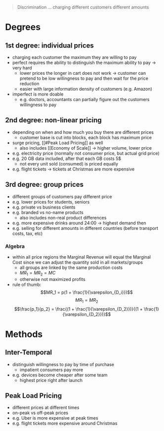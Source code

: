 > Discrimination ... charging different customers different amounts

# Degrees
## 1st degree: individual prices
- charging each customer the maximum they are willing to pay
- perfect requires the ability to distinguish the maximum ability to pay -> very hard
	- lower prices the longer in cart does not work -> customer can pretend to be low willingness to pay and then wait for the price reduction
	- easier with large information density of customers (e.g. Amazon)
- imperfect is more doable
	- e.g. doctors, accountants can partially figure out the customers willingness to pay 
## 2nd degree: non-linear pricing 
- depending on when and how much you buy there are different prices
	- customer base is cut into blocks, each block has maximum price
- surge pricing, [[#Peak Load Pricing]] as well
	- also includes [[Economy of Scale]] -> higher volume, lower price
- e.g. electricity price (normally not consumer price, but actual grid price)
- e.g. 20 GB data included, after that each GB costs 5$ 
	- not every unit sold (consumed) is priced equally
- e.g. flight tickets -> tickets at Christmas are more expensive
## 3rd degree: group prices
- different groups of customers pay different price
- e.g. lower prices for students, seniors
- e.g. private vs business clients
- e.g. branded vs no-name products
	- also includes non-real product differences
- e.g. more expensive drinks around 24:00 -> highest demand then
- e.g. selling for different amounts in different countries (before transport costs, tax, etc)
### Algebra
- within all price regions the Marginal Revenue will equal the Marginal Cost since we can adjust the quantity sold in all markets/groups
	- all groups are linked by the same production costs
	- $MR_1 = MR_2 = MC$
	- otherwise not maximized profits
- rule of thumb: 
$$MR_1 = p(1 + \frac{1}{\varepsilon_{D_i}})$$
$$MR_1 = MR_2$$
$$\frac{p_1}{p_2} = \frac{(1 + \frac{1}{\varepsilon_{D_2}})}{(1 + \frac{1}{\varepsilon_{D_2}})}$$

# Methods
## Inter-Temporal
- distinguish willingness to pay by time of purchase
	- impatient consumers pay more
- e.g. devices become cheaper after some team
	- highest price right after launch
## Peak Load Pricing
- different prices at different times
- on-peak vs off-peak prices
- e.g. Uber is more expensive at peak times
- e.g. flight tickets more expensive around Christmas